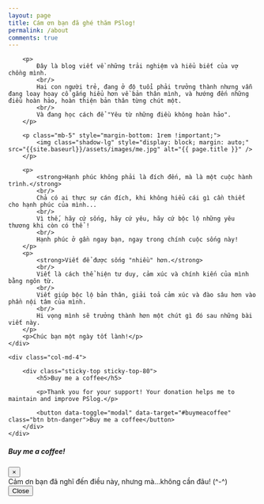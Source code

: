 ```yaml
---
layout: page
title: Cám ơn bạn đã ghé thăm PSlog!
permalink: /about
comments: true
---
```


<div class="row justify-content-between">
	<div class="col-md-8 pr-5">

		<p>
			Đây là blog viết về những trải nghiệm và hiểu biết của vợ chồng mình.
			<br/>
			Hai con người trẻ, đang ở độ tuổi phải trưởng thành nhưng vẫn đang loay hoay cố gắng hiểu hơn về bản thân mình, và hướng đến những điều hoàn hảo, hoàn thiện bản thân từng chút một.
			<br/>
			Và đang học cách để "Yêu từ những điều không hoàn hảo".
		</p>
		
		<p class="mb-5" style="margin-bottom: 1rem !important;">
			<img class="shadow-lg" style="display: block; margin: auto;" src="{{site.baseurl}}/assets/images/me.jpg" alt="{{ page.title }}" />
		</p>

		<p>		
			<strong>Hạnh phúc không phải là đích đến, mà là một cuộc hành trình.</strong>
			<br/>
			Chả có ai thực sự cán đích, khi không hiểu cái gì cần thiết cho hạnh phúc của mình... 
			<br/>
			Vì thế, hãy cứ sống, hãy cứ yêu, hãy cứ bộc lộ những yêu thương khi còn có thể ! 
			<br/>
			Hạnh phúc ở gần ngay bạn, ngay trong chính cuộc sống này!
		</p>
		<p>
			<strong>Viết để được sống "nhiều" hơn.</strong>
			<br/>
			Viết là cách thể hiện tư duy, cảm xúc và chính kiến của mình bằng ngôn từ. 
			<br/>
			Viết giúp bộc lộ bản thân, giải toả cảm xúc và đào sâu hơn vào phần nội tâm của mình. 
			<br/>
			Hi vọng mình sẽ trưởng thành hơn một chút gì đó sau những bài viết này.
		</p>
		<p>Chúc bạn một ngày tốt lành!</p>
	</div>

	<div class="col-md-4">

		<div class="sticky-top sticky-top-80">
			<h5>Buy me a coffee</h5>

			<p>Thank you for your support! Your donation helps me to maintain and improve PSlog.</p>

			<button data-toggle="modal" data-target="#buymeacoffee" class="btn btn-danger">Buy me a coffee</button> 
		</div>
	</div>
</div>

<!-- Modal -->
<div class="modal fade" id="buymeacoffee" tabindex="-1" aria-labelledby="exampleModalLabel" aria-hidden="true">
  <div class="modal-dialog shadow-lg">
    <div class="modal-content">
      <div class="modal-header">
        <h5 class="modal-title" id="exampleModalLabel">Buy me a coffee!</h5>
        <button type="button" class="close" data-dismiss="modal" aria-label="Close">
          <span aria-hidden="true">&times;</span>
        </button>
      </div>
      <div class="modal-body">
        <span>Cảm ơn bạn đã nghĩ đến điều này, nhưng mà...không cần đâu! (^-^) </span>
      </div>
      <div class="modal-footer">
        <button type="button" class="btn btn-danger btn-sm" data-dismiss="modal">Close</button>
      </div>
    </div>
  </div>
</div>